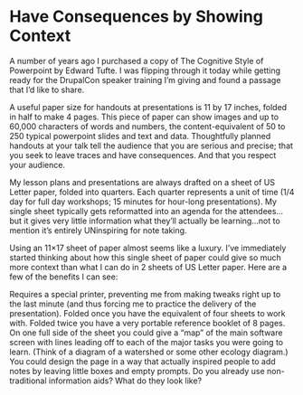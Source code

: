# Have Consequences by Showing Context

A number of years ago I purchased a copy of The Cognitive Style of Powerpoint by Edward Tufte. I was flipping through it today while getting ready for the DrupalCon speaker training I’m giving and found a passage that I’d like to share.

A useful paper size for handouts at presentations is 11 by 17 inches, folded in half to make 4 pages. This piece of paper can show images and up to 60,000 characters of words and numbers, the content-equivalent of 50 to 250 typical powerpoint slides and text and data. Thoughtfully planned handouts at your talk tell the audience that you are serious and precise; that you seek to leave traces and have consequences. And that you respect your audience.

My lesson plans and presentations are always drafted on a sheet of US Letter paper, folded into quarters. Each quarter represents a unit of time (1/4 day for full day workshops; 15 minutes for hour-long presentations). My single sheet typically gets reformatted into an agenda for the attendees…but it gives very little information what they’ll actually be learning…not to mention it’s entirely UNinspiring for note taking.

Using an 11×17 sheet of paper almost seems like a luxury. I’ve immediately started thinking about how this single sheet of paper could give so much more context than what I can do in 2 sheets of US Letter paper. Here are a few of the benefits I can see:

Requires a special printer, preventing me from making tweaks right up to the last minute (and thus forcing me to practice the delivery of the presentation).
Folded once you have the equivalent of four sheets to work with. Folded twice you have a very portable reference booklet of 8 pages.
On one full side of the sheet you could give a “map” of the main software screen with lines leading off to each of the major tasks you were going to learn. (Think of a diagram of a watershed or some other ecology diagram.)
You could design the page in a way that actually inspired people to add notes by leaving little boxes and empty prompts.
Do you already use non-traditional information aids? What do they look like?
